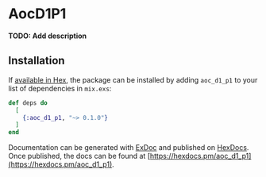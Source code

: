 # AocD1P1

**TODO: Add description**

## Installation

If [available in Hex](https://hex.pm/docs/publish), the package can be installed
by adding `aoc_d1_p1` to your list of dependencies in `mix.exs`:

```elixir
def deps do
  [
    {:aoc_d1_p1, "~> 0.1.0"}
  ]
end
```

Documentation can be generated with [ExDoc](https://github.com/elixir-lang/ex_doc)
and published on [HexDocs](https://hexdocs.pm). Once published, the docs can
be found at [https://hexdocs.pm/aoc_d1_p1](https://hexdocs.pm/aoc_d1_p1).

